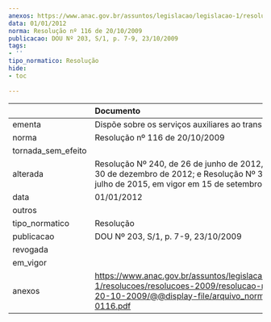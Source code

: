 ```yaml
---
anexos: https://www.anac.gov.br/assuntos/legislacao/legislacao-1/resolucoes/resolucoes-2009/resolucao-no-116-de-20-10-2009/@@display-file/arquivo_norma/RA2009-0116.pdf
data: 01/01/2012
norma: Resolução nº 116 de 20/10/2009
publicacao: DOU Nº 203, S/1, p. 7-9, 23/10/2009
tags:
- ''
tipo_normatico: Resolução
hide: 
- toc 
 
---
```


|                    | Documento                                                                                                                                                       |
|:-------------------|:----------------------------------------------------------------------------------------------------------------------------------------------------------------|
| ementa             | Dispõe sobre os serviços auxiliares ao transporte aéreo.                                                                                                        |
| norma              | Resolução nº 116 de 20/10/2009                                                                                                                                  |
| tornada_sem_efeito |                                                                                                                                                                 |
| alterada           | Resolução Nº 240, de 26 de junho de 2012, em vigor em 30 de dezembro de 2012; e Resolução Nº 361, de 16 de julho de 2015, em vigor em 15 de setembro de 2015    |
| data               | 01/01/2012                                                                                                                                                      |
| outros             |                                                                                                                                                                 |
| tipo_normatico     | Resolução                                                                                                                                                       |
| publicacao         | DOU Nº 203, S/1, p. 7-9, 23/10/2009                                                                                                                             |
| revogada           |                                                                                                                                                                 |
| em_vigor           |                                                                                                                                                                 |
| anexos             | https://www.anac.gov.br/assuntos/legislacao/legislacao-1/resolucoes/resolucoes-2009/resolucao-no-116-de-20-10-2009/@@display-file/arquivo_norma/RA2009-0116.pdf |